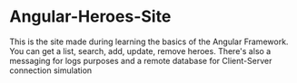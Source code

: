 # Angular-Heroes-Site
This is the site made during learning the basics of the Angular Framework.
You can get a list, search, add, update, remove heroes. 
There's also a messaging for logs purposes and a remote database for Client-Server connection simulation
